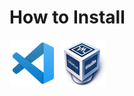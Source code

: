 # How to Install

[![vscode](../image/vscode-logo.png)](./install_vscode.md)
[![virtualbox](../image/virtualbox-logo.png)](./install_virtualbox.md)